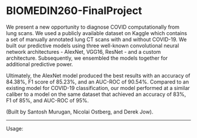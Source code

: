 # BIOMEDIN260-FinalProject

We present a new opportunity to diagnose COVID computationally from lung scans. We used a publicly available dataset on Kaggle which contains a set of manually annotated lung CT scans with and without COVID-19. We built our predictive models using three well-known convolutional neural network architectures - AlexNet, VGG16, ResNet - and a custom architecture. Subsequently, we ensembled the models together for additional predictive power. 

Ultimately, the AlexNet model produced the best results with an accuracy of 84.38\%, F1 score of 85.23\%, and an AUC-ROC of 90.54%. Compared to an existing model for COVID-19 classification, our model performed at a similar caliber to a model on the same dataset that achieved an accuracy of 83%, F1 of 85%, and AUC-ROC of 95%. 

(Built by Santosh Murugan, Nicolai Ostberg, and Derek Jow).

---------------------------------------------------------------------------------------------------------
Usage: 
